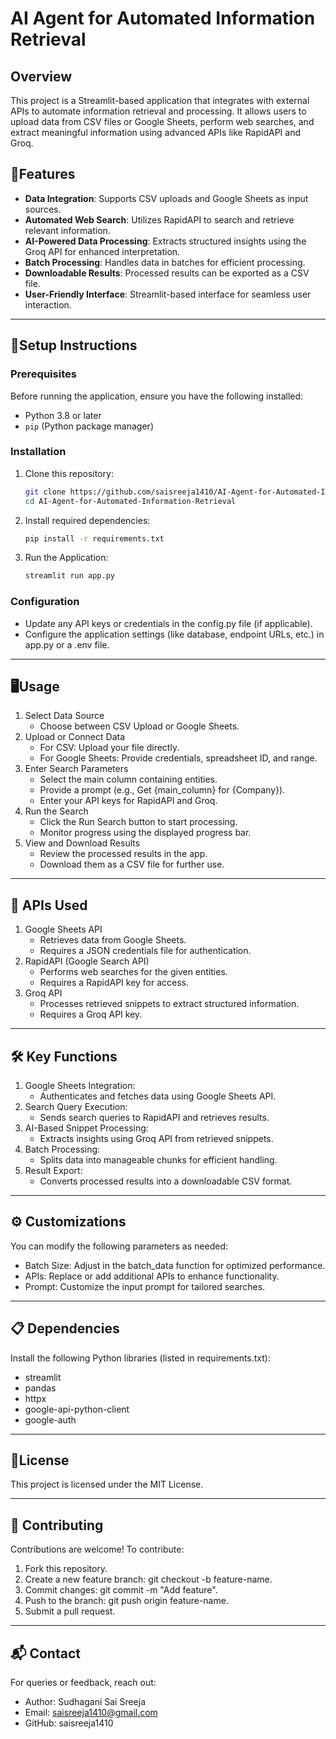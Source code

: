 # AI Agent for Automated Information Retrieval

## Overview
This project is a Streamlit-based application that integrates with external APIs to automate information retrieval and processing. It allows users to upload data from CSV files or Google Sheets, perform web searches, and extract meaningful information using advanced APIs like RapidAPI and Groq.

## 🚀Features

- **Data Integration**: Supports CSV uploads and Google Sheets as input sources.
- **Automated Web Search**: Utilizes RapidAPI to search and retrieve relevant information.
- **AI-Powered Data Processing**: Extracts structured insights using the Groq API for enhanced interpretation.
- **Batch Processing**: Handles data in batches for efficient processing.
- **Downloadable Results**: Processed results can be exported as a CSV file.
- **User-Friendly Interface**: Streamlit-based interface for seamless user interaction.

---

## 🔧Setup Instructions

### Prerequisites

Before running the application, ensure you have the following installed:

- Python 3.8 or later
- `pip` (Python package manager)

### Installation

1. Clone this repository:

   ```bash
   git clone https://github.com/saisreeja1410/AI-Agent-for-Automated-Information-Retrieval.git
   cd AI-Agent-for-Automated-Information-Retrieval
   
2. Install required dependencies:
   ```bash
   pip install -r requirements.txt
   
3. Run the Application:
   ```bash
   streamlit run app.py
   
### Configuration
- Update any API keys or credentials in the config.py file (if applicable).
- Configure the application settings (like database, endpoint URLs, etc.) in app.py or a .env file.

---
## 🖥️Usage
1. Select Data Source
   - Choose between CSV Upload or Google Sheets.
2. Upload or Connect Data
   - For CSV: Upload your file directly.
   - For Google Sheets: Provide credentials, spreadsheet ID, and range.
3. Enter Search Parameters
   - Select the main column containing entities.
   - Provide a prompt (e.g., Get {main_column} for {Company}).
   - Enter your API keys for RapidAPI and Groq.
4. Run the Search
   - Click the Run Search button to start processing.
   - Monitor progress using the displayed progress bar.
5. View and Download Results
   - Review the processed results in the app.
   - Download them as a CSV file for further use.

---
## 🔬 APIs Used
1. Google Sheets API
   - Retrieves data from Google Sheets.
   - Requires a JSON credentials file for authentication.
2. RapidAPI (Google Search API)
   - Performs web searches for the given entities.
   - Requires a RapidAPI key for access.
3. Groq API
   - Processes retrieved snippets to extract structured information.
   - Requires a Groq API key.

---
## 🛠️ Key Functions
1. Google Sheets Integration:
   - Authenticates and fetches data using Google Sheets API.
2. Search Query Execution:
   - Sends search queries to RapidAPI and retrieves results.
3. AI-Based Snippet Processing:
   - Extracts insights using Groq API from retrieved snippets.
4. Batch Processing:
   - Splits data into manageable chunks for efficient handling.
5. Result Export:
   - Converts processed results into a downloadable CSV format.

---
## ⚙️ Customizations
You can modify the following parameters as needed:

- Batch Size: Adjust in the batch_data function for optimized performance.
- APIs: Replace or add additional APIs to enhance functionality.
- Prompt: Customize the input prompt for tailored searches.

---
## 📋 Dependencies
Install the following Python libraries (listed in requirements.txt):

- streamlit
- pandas
- httpx
- google-api-python-client
- google-auth

---
## 📄License
This project is licensed under the MIT License.

---
## 🤝 Contributing
Contributions are welcome! To contribute:

1. Fork this repository.
2. Create a new feature branch: git checkout -b feature-name.
3. Commit changes: git commit -m "Add feature".
4. Push to the branch: git push origin feature-name.
5. Submit a pull request.

---
## 📬 Contact
For queries or feedback, reach out:

- Author: Sudhagani Sai Sreeja
- Email: saisreeja1410@gmail.com
- GitHub: saisreeja1410
